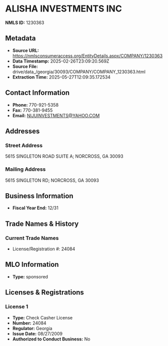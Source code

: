 # ALISHA INVESTMENTS INC

**NMLS ID:** 1230363

## Metadata
- **Source URL:** https://nmlsconsumeraccess.org/EntityDetails.aspx/COMPANY/1230363
- **Data Timestamp:** 2025-02-26T23:09:20.569Z
- **Source File:** drive/data_/georgia/30093/COMPANY/COMPANY_1230363.html
- **Extraction Time:** 2025-05-27T12:09:35.172534

## Contact Information
- **Phone:** 770-921-5358
- **Fax:** 770-381-9455
- **Email:** NIJUINVESTMENTS@YAHOO.COM

## Addresses
### Street Address
5615 SINGLETON ROAD SUITE A; NORCROSS, GA 30093

### Mailing Address
5615 SINGLETON RD; NORCROSS, GA 30093

## Business Information
- **Fiscal Year End:** 12/31

## Trade Names & History
### Current Trade Names
- License/Registration #: 24084

## MLO Information
- **Type:** sponsored

## Licenses & Registrations

### License 1
- **Type:** Check Casher License
- **Number:** 24084
- **Regulator:** Georgia
- **Issue Date:** 08/27/2009
- **Authorized to Conduct Business:** No
